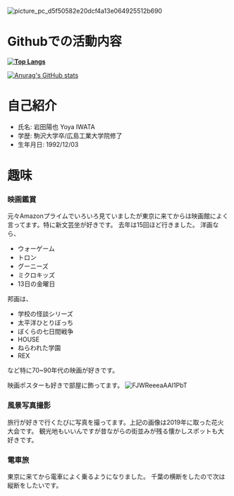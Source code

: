 ![picture_pc_d5f50582e20dcf4a13e064925512b690](https://user-images.githubusercontent.com/28820628/152374088-ba365f12-b28f-4e44-97a1-82b54ca2c4e0.jpg)


# Githubでの活動内容
**[![Top Langs](https://github-readme-stats.vercel.app/api/top-langs/?username=YoIwata
)](https://github.com/anuraghazra/github-readme-stats)**


[![Anurag's GitHub stats](https://github-readme-stats.vercel.app/api?username=YoIwata&theme=onedark&show_icons=true)](https://github.com/anuraghazra/github-readme-stats)

# 自己紹介
- 氏名: 岩田陽也 Yoya IWATA
- 学歴: 駒沢大学卒/広島工業大学院修了
- 生年月日: 1992/12/03

# 趣味
### 映画鑑賞
元々Amazonプライムでいろいろ見ていましたが東京に来てからは映画館によく言ってます。特に新文芸坐が好きです。
去年は15回ほど行きました。
洋画なら、
- ウォーゲーム
- トロン
- グーニーズ
- ミクロキッズ
- 13日の金曜日

邦画は、
- 学校の怪談シリーズ
- 太平洋ひとりぼっち
- ぼくらの七日間戦争
- HOUSE
- ねらわれた学園
- REX

など特に70~90年代の映画が好きです。

映画ポスターも好きで部屋に飾ってます。
![FJWReeeaAAI1PbT](https://user-images.githubusercontent.com/28820628/152671717-5d215d94-99f6-4ef3-9259-40a2fb056989.jpg)


### 風景写真撮影
旅行が好きで行くたびに写真を撮ってます。上記の画像は2019年に取った花火大会です。
観光地もいいんですが昔ながらの街並みが残る懐かしスポットも大好きです。

### 電車旅
東京に来てから電車によく乗るようになりました。
千葉の横断をしたので次は縦断をしたいです。

